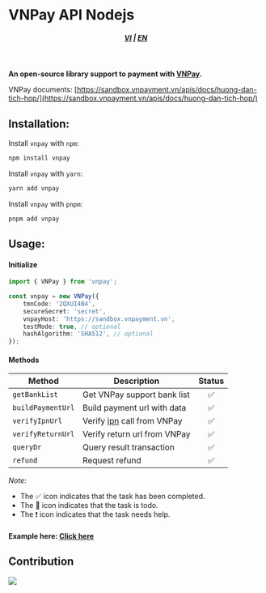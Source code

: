 # VNPay API Nodejs

<div style="text-align: center;">
    <h5>
        <a href="./README.md">VI</a>
        |
        <a href="./README_en-US.md">EN</a>
    </h5>
</div>
<br/>

<strong>An open-source library support to payment with [VNPay](https://vnpay.vn).</strong>

VNPay documents: [https://sandbox.vnpayment.vn/apis/docs/huong-dan-tich-hop/](https://sandbox.vnpayment.vn/apis/docs/huong-dan-tich-hop/)

## Installation:

Install `vnpay` with `npm`:

```bash
npm install vnpay
```

Install `vnpay` with `yarn`:

```bash
yarn add vnpay
```

Install `vnpay` with `pnpm`:

```bash
pnpm add vnpay
```

## Usage:

#### Initialize

```typescript
import { VNPay } from 'vnpay';

const vnpay = new VNPay({
    tmnCode: '2QXUI4B4',
    secureSecret: 'secret',
    vnpayHost: 'https://sandbox.vnpayment.vn',
    testMode: true, // optional
    hashAlgorithm: 'SHA512', // optional
});
```

#### Methods

<table>
    <thead>
        <tr>
            <th>Method</th>
            <th>Description</th>
            <th>Status</th>
        </tr>
    </thead>
    <tbody>
        <tr>
            <td><code>getBankList</code></td>
            <td>Get VNPay support bank list</td>
            <td style="text-align:center">✅</td>
        </tr>
        <tr>
            <td><code>buildPaymentUrl</code></td>
            <td>Build payment url with data</td>
            <td style="text-align:center">✅</td>
        </tr>
        <tr>
            <td><code>verifyIpnUrl</code></td>
            <td>Verify <a href="https://en.wikipedia.org/wiki/Instant_payment_notification" target="_blank">ipn</a> call from VNPay</td>
            <td style="text-align:center">✅</td>
        </tr>
        <tr>
            <td><code>verifyReturnUrl</code></td>
            <td>Verify return url from VNPay</td>
            <td style="text-align:center">✅</td>
        </tr>
        <tr>
            <td><code>queryDr</code></td>
            <td>Query result transaction</td>
            <td style="text-align:center">✅</td>
        </tr>
        <tr>
            <td><code>refund</code></td>
            <td>Request refund</td>
            <td style="text-align:center">✅</td>
        </tr>
    </tbody>
</table>

_Note:_

-   The ✅ icon indicates that the task has been completed.
-   The 📝 icon indicates that the task is todo.
-   The ❗ icon indicates that the task needs help.

#### Example here: <a href="https://github.com/lehuygiang28/vnpay/blob/main/example/express.ts" target="_blank">Click here</a>

## Contribution

<a href="https://github.com/lehuygiang28/vnpay/graphs/contributors">
  <img src="https://contrib.rocks/image?repo=lehuygiang28/vnpay&max=20" />
</a>
